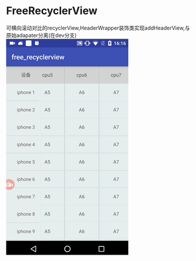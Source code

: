 # FreeRecyclerView
可横向滚动对比的recyclerView,HeaderWrapper装饰类实现addHeaderView,与原始adapater分离(在dev分支)
![image](https://github.com/1325679717/FreeRecyclerView/blob/480a819fe54aa6dbe4c111d254094fb3d4702c78/gif/free.gif) 
